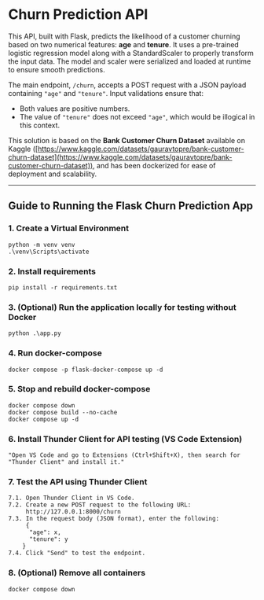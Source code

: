 # Churn Prediction API

This API, built with Flask, predicts the likelihood of a customer churning based on two numerical features: **age** and **tenure**. It uses a pre-trained logistic regression model along with a StandardScaler to properly transform the input data. The model and scaler were serialized and loaded at runtime to ensure smooth predictions.

The main endpoint, `/churn`, accepts a POST request with a JSON payload containing `"age"` and `"tenure"`. Input validations ensure that:  
- Both values are positive numbers.  
- The value of `"tenure"` does not exceed `"age"`, which would be illogical in this context.

This solution is based on the **Bank Customer Churn Dataset** available on Kaggle ([https://www.kaggle.com/datasets/gauravtopre/bank-customer-churn-dataset](https://www.kaggle.com/datasets/gauravtopre/bank-customer-churn-dataset)), and has been dockerized for ease of deployment and scalability.

---
## Guide to Running the Flask Churn Prediction App


### 1. Create a Virtual Environment

```shell
python -m venv venv
.\venv\Scripts\activate
```

### 2. Install requirements

```shell
pip install -r requirements.txt
```

### 3. (Optional) Run the application locally for testing without Docker

```shell
python .\app.py
```

### 4. Run docker-compose

```shell
docker compose -p flask-docker-compose up -d
```

### 5. Stop and rebuild docker-compose

```shell
docker compose down
docker compose build --no-cache
docker compose up -d
```

### 6. Install Thunder Client for API testing (VS Code Extension)

```shell
"Open VS Code and go to Extensions (Ctrl+Shift+X), then search for "Thunder Client" and install it."
```

### 7. Test the API using Thunder Client

```shell
7.1. Open Thunder Client in VS Code.
7.2. Create a new POST request to the following URL: 
     http://127.0.0.1:8000/churn
7.3. In the request body (JSON format), enter the following:
     {
      "age": x,
      "tenure": y
    }
7.4. Click "Send" to test the endpoint.
```

### 8. (Optional) Remove all containers

```shell
docker compose down
```